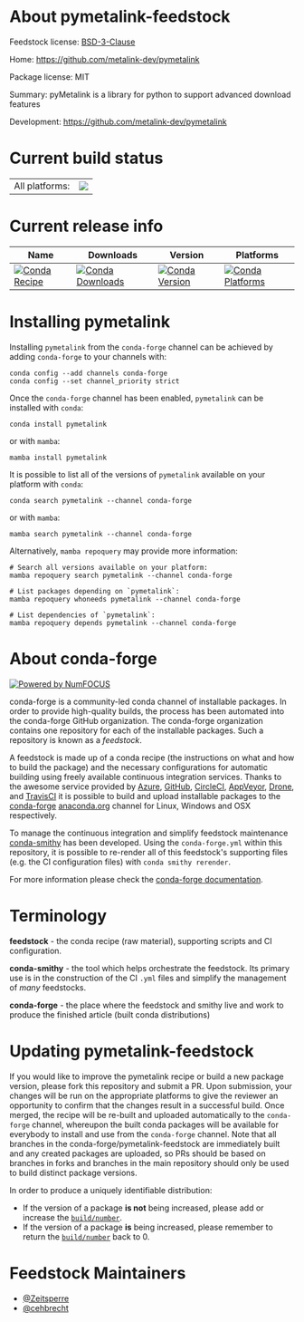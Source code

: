About pymetalink-feedstock
==========================

Feedstock license: [BSD-3-Clause](https://github.com/conda-forge/pymetalink-feedstock/blob/main/LICENSE.txt)

Home: https://github.com/metalink-dev/pymetalink

Package license: MIT

Summary: pyMetalink is a library for python to support advanced download features

Development: https://github.com/metalink-dev/pymetalink

Current build status
====================


<table><tr><td>All platforms:</td>
    <td>
      <a href="https://dev.azure.com/conda-forge/feedstock-builds/_build/latest?definitionId=12112&branchName=main">
        <img src="https://dev.azure.com/conda-forge/feedstock-builds/_apis/build/status/pymetalink-feedstock?branchName=main">
      </a>
    </td>
  </tr>
</table>

Current release info
====================

| Name | Downloads | Version | Platforms |
| --- | --- | --- | --- |
| [![Conda Recipe](https://img.shields.io/badge/recipe-pymetalink-green.svg)](https://anaconda.org/conda-forge/pymetalink) | [![Conda Downloads](https://img.shields.io/conda/dn/conda-forge/pymetalink.svg)](https://anaconda.org/conda-forge/pymetalink) | [![Conda Version](https://img.shields.io/conda/vn/conda-forge/pymetalink.svg)](https://anaconda.org/conda-forge/pymetalink) | [![Conda Platforms](https://img.shields.io/conda/pn/conda-forge/pymetalink.svg)](https://anaconda.org/conda-forge/pymetalink) |

Installing pymetalink
=====================

Installing `pymetalink` from the `conda-forge` channel can be achieved by adding `conda-forge` to your channels with:

```
conda config --add channels conda-forge
conda config --set channel_priority strict
```

Once the `conda-forge` channel has been enabled, `pymetalink` can be installed with `conda`:

```
conda install pymetalink
```

or with `mamba`:

```
mamba install pymetalink
```

It is possible to list all of the versions of `pymetalink` available on your platform with `conda`:

```
conda search pymetalink --channel conda-forge
```

or with `mamba`:

```
mamba search pymetalink --channel conda-forge
```

Alternatively, `mamba repoquery` may provide more information:

```
# Search all versions available on your platform:
mamba repoquery search pymetalink --channel conda-forge

# List packages depending on `pymetalink`:
mamba repoquery whoneeds pymetalink --channel conda-forge

# List dependencies of `pymetalink`:
mamba repoquery depends pymetalink --channel conda-forge
```


About conda-forge
=================

[![Powered by
NumFOCUS](https://img.shields.io/badge/powered%20by-NumFOCUS-orange.svg?style=flat&colorA=E1523D&colorB=007D8A)](https://numfocus.org)

conda-forge is a community-led conda channel of installable packages.
In order to provide high-quality builds, the process has been automated into the
conda-forge GitHub organization. The conda-forge organization contains one repository
for each of the installable packages. Such a repository is known as a *feedstock*.

A feedstock is made up of a conda recipe (the instructions on what and how to build
the package) and the necessary configurations for automatic building using freely
available continuous integration services. Thanks to the awesome service provided by
[Azure](https://azure.microsoft.com/en-us/services/devops/), [GitHub](https://github.com/),
[CircleCI](https://circleci.com/), [AppVeyor](https://www.appveyor.com/),
[Drone](https://cloud.drone.io/welcome), and [TravisCI](https://travis-ci.com/)
it is possible to build and upload installable packages to the
[conda-forge](https://anaconda.org/conda-forge) [anaconda.org](https://anaconda.org/)
channel for Linux, Windows and OSX respectively.

To manage the continuous integration and simplify feedstock maintenance
[conda-smithy](https://github.com/conda-forge/conda-smithy) has been developed.
Using the ``conda-forge.yml`` within this repository, it is possible to re-render all of
this feedstock's supporting files (e.g. the CI configuration files) with ``conda smithy rerender``.

For more information please check the [conda-forge documentation](https://conda-forge.org/docs/).

Terminology
===========

**feedstock** - the conda recipe (raw material), supporting scripts and CI configuration.

**conda-smithy** - the tool which helps orchestrate the feedstock.
                   Its primary use is in the construction of the CI ``.yml`` files
                   and simplify the management of *many* feedstocks.

**conda-forge** - the place where the feedstock and smithy live and work to
                  produce the finished article (built conda distributions)


Updating pymetalink-feedstock
=============================

If you would like to improve the pymetalink recipe or build a new
package version, please fork this repository and submit a PR. Upon submission,
your changes will be run on the appropriate platforms to give the reviewer an
opportunity to confirm that the changes result in a successful build. Once
merged, the recipe will be re-built and uploaded automatically to the
`conda-forge` channel, whereupon the built conda packages will be available for
everybody to install and use from the `conda-forge` channel.
Note that all branches in the conda-forge/pymetalink-feedstock are
immediately built and any created packages are uploaded, so PRs should be based
on branches in forks and branches in the main repository should only be used to
build distinct package versions.

In order to produce a uniquely identifiable distribution:
 * If the version of a package **is not** being increased, please add or increase
   the [``build/number``](https://docs.conda.io/projects/conda-build/en/latest/resources/define-metadata.html#build-number-and-string).
 * If the version of a package **is** being increased, please remember to return
   the [``build/number``](https://docs.conda.io/projects/conda-build/en/latest/resources/define-metadata.html#build-number-and-string)
   back to 0.

Feedstock Maintainers
=====================

* [@Zeitsperre](https://github.com/Zeitsperre/)
* [@cehbrecht](https://github.com/cehbrecht/)

